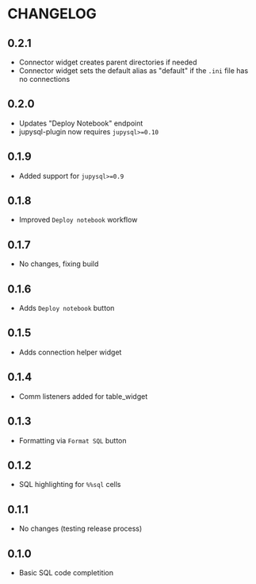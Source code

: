 # CHANGELOG

## 0.2.1

* Connector widget creates parent directories if needed
* Connector widget sets the default alias as "default" if the `.ini` file has no connections

## 0.2.0

* Updates "Deploy Notebook" endpoint
* jupysql-plugin now requires `jupysql>=0.10`

## 0.1.9

* Added support for `jupysql>=0.9`

## 0.1.8

* Improved `Deploy notebook` workflow

## 0.1.7

* No changes, fixing build

## 0.1.6

* Adds `Deploy notebook` button

## 0.1.5

* Adds connection helper widget

## 0.1.4

* Comm listeners added for table_widget

## 0.1.3

* Formatting via `Format SQL` button

## 0.1.2

* SQL highlighting for  `%%sql` cells

## 0.1.1

* No changes (testing release process)

## 0.1.0

* Basic SQL code completition